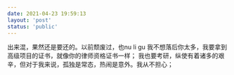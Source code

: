 ```yaml
---
date: 2021-04-23 19:59:13
layout: 'post'
status: 'public'
---
```

出来混，果然还是要还的。以前颓废过，也nu li gu
我不想落后你太多，我要拿到高级项目的证书，就像你的律师资格证书一样；
我也要考研，纵使有着诸多的艰辛，但对于我来说，孤独是常态，热闹是意外。我从不担心；
